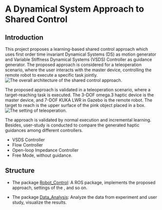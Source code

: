 # A Dynamical System Approach to Shared Control

## Introduction

This project proposes a learning-based shared control approach which uses first order time invariant Dynamical Systems (DS) as motion generator and Variable Stiffness Dynamical Systems (VSDS) Controller as guidance generator. The proposed approach is considered for a teleoperation scenario, where the user interacts with the master device, controlling the remote robot to execute a specific task jointly. ![The overall architecture of the shared control approach](https://github.com/xhtsansiro/Shared_Control/blob/main/pics/Architecture_VSDS.png).

The proposed approach is validated in a teleoperation scenario, where a target-reaching task is executed. The 3-DOF omega.3 haptic device is the master device, and 7-DOF KUKA LWR in Gazebo is the remote robot. The target to reach is the upper surface of the pink object placed in a box. ![The setting of teleoperation](https://github.com/xhtsansiro/Shared_Control/blob/main/pics/teleoperation.png).

The approach is validated by normal execution and incremental learning. Besides, user-study is conducted to compare the generated haptic guidances among different controllers. 
* VSDS Controller 
* Flow Controller 
* Open-loop Impedance Controller 
* Free Mode, without guidance.

## Structure

* The package [Robot_Control](Robot_Control/): A ROS package, implements the proposed approach, settings of the , and so on.

* The package [Data_Analysis](Data_Analysis/): Analyze the data from experiment and user study, visualize the results.



